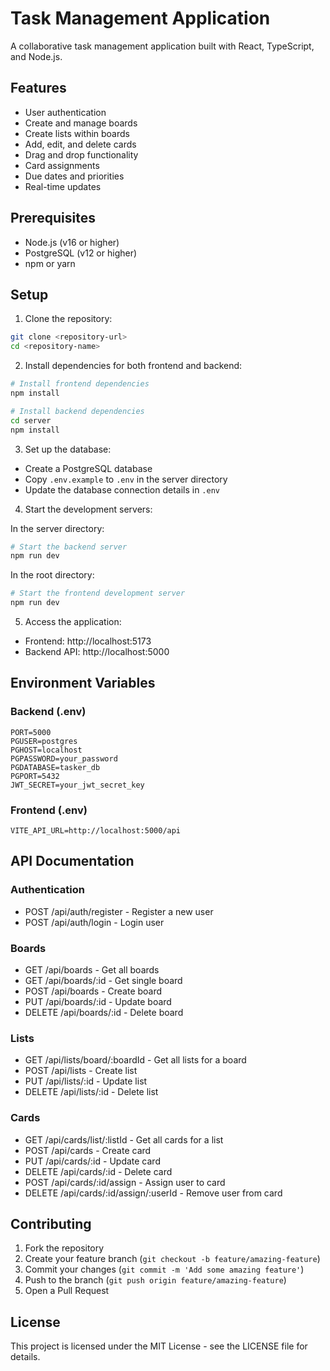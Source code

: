 # Task Management Application

A collaborative task management application built with React, TypeScript, and Node.js.

## Features

- User authentication
- Create and manage boards
- Create lists within boards
- Add, edit, and delete cards
- Drag and drop functionality
- Card assignments
- Due dates and priorities
- Real-time updates

## Prerequisites

- Node.js (v16 or higher)
- PostgreSQL (v12 or higher)
- npm or yarn

## Setup

1. Clone the repository:
```bash
git clone <repository-url>
cd <repository-name>
```

2. Install dependencies for both frontend and backend:
```bash
# Install frontend dependencies
npm install

# Install backend dependencies
cd server
npm install
```

3. Set up the database:
- Create a PostgreSQL database
- Copy `.env.example` to `.env` in the server directory
- Update the database connection details in `.env`

4. Start the development servers:

In the server directory:
```bash
# Start the backend server
npm run dev
```

In the root directory:
```bash
# Start the frontend development server
npm run dev
```

5. Access the application:
- Frontend: http://localhost:5173
- Backend API: http://localhost:5000

## Environment Variables

### Backend (.env)
```
PORT=5000
PGUSER=postgres
PGHOST=localhost
PGPASSWORD=your_password
PGDATABASE=tasker_db
PGPORT=5432
JWT_SECRET=your_jwt_secret_key
```

### Frontend (.env)
```
VITE_API_URL=http://localhost:5000/api
```

## API Documentation

### Authentication
- POST /api/auth/register - Register a new user
- POST /api/auth/login - Login user

### Boards
- GET /api/boards - Get all boards
- GET /api/boards/:id - Get single board
- POST /api/boards - Create board
- PUT /api/boards/:id - Update board
- DELETE /api/boards/:id - Delete board

### Lists
- GET /api/lists/board/:boardId - Get all lists for a board
- POST /api/lists - Create list
- PUT /api/lists/:id - Update list
- DELETE /api/lists/:id - Delete list

### Cards
- GET /api/cards/list/:listId - Get all cards for a list
- POST /api/cards - Create card
- PUT /api/cards/:id - Update card
- DELETE /api/cards/:id - Delete card
- POST /api/cards/:id/assign - Assign user to card
- DELETE /api/cards/:id/assign/:userId - Remove user from card

## Contributing

1. Fork the repository
2. Create your feature branch (`git checkout -b feature/amazing-feature`)
3. Commit your changes (`git commit -m 'Add some amazing feature'`)
4. Push to the branch (`git push origin feature/amazing-feature`)
5. Open a Pull Request

## License

This project is licensed under the MIT License - see the LICENSE file for details. 